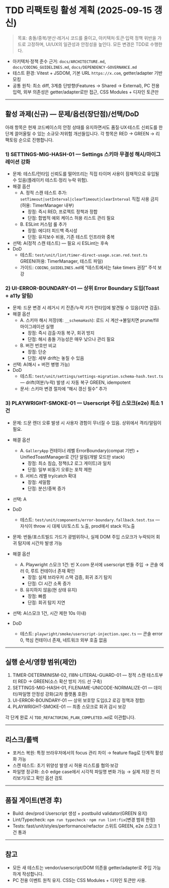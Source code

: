 # TDD 리팩토링 활성 계획 (2025-09-15 갱신)

> 목표: 충돌/중복/분산·레거시 코드를 줄이고, 아키텍처·토큰·입력 정책 위반을
> 가드로 고정하며, UI/UX의 일관성과 안정성을 높인다. 모든 변경은 TDD로 수행한다.

- 아키텍처·정책 준수 근거: `docs/ARCHITECTURE.md`, `docs/CODING_GUIDELINES.md`,
  `docs/DEPENDENCY-GOVERNANCE.md`
- 테스트 환경: Vitest + JSDOM, 기본 URL `https://x.com`, getter/adapter 기반
  모킹
- 공통 원칙: 최소 diff, 3계층 단방향(Features → Shared → External), PC 전용
  입력, 외부 의존성은 getter/adapter로만 접근, CSS Modules + 디자인 토큰만

---

## 활성 과제(신규) — 문제/옵션(장단점)/선택/DoD

아래 항목은 현재 코드베이스의 안정 상태를 유지하면서도 품질·UX·테스트 신뢰도를
한 단계 끌어올릴 수 있는 소규모·저위험 개선들입니다. 각 항목은 RED → GREEN →
리팩토링 순으로 진행합니다.

<!-- Moved to COMPLETED on 2025-09-16: TIMER-DETERMINISM-02 -->
<!-- Moved to COMPLETED on 2025-09-16: I18N-LITERAL-GUARD-01 -->

### 1) SETTINGS-MIG-HASH-01 — Settings 스키마 무결성 해시/마이그레이션 강화

- 문제: 테스트/런타임 신뢰도를 떨어뜨리는 직접 타이머 사용이 잠재적으로 유입될
  수 있음(플레이키 테스트·정리 누락 위험).
- 해결 옵션
  - A. 정적 스캔 테스트 추가:
    `setTimeout|setInterval|clearTimeout|clearInterval` 직접 사용 금지(허용:
    TimerManager 내부)
    - 장점: 즉시 RED, 프로젝트 정책과 정합
    - 단점: 합법적 예외 케이스 허용 리스트 관리 필요
  - B. ESLint 커스텀 룰 추가
    - 장점: 에디터 피드백 즉시성
    - 단점: 유지보수 비용, 기존 테스트 인프라와 중복
- 선택: A(정적 스캔 테스트) — 필요 시 ESLint는 후속
- DoD
  - 테스트: `test/unit/lint/timer-direct-usage.scan.red.test.ts` GREEN(허용:
    TimerManager, 테스트 파일)
  - 가이드: `CODING_GUIDELINES.md`에 “테스트에서는 fake timers 권장” 주석 보강

### 2) UI-ERROR-BOUNDARY-01 — 상위 Error Boundary 도입(Toast + a11y 알림)

- 문제: 드문 변경 시 레거시 키 잔존/누락 키가 런타임에 발견될 수 있음(지연
  검출).
- 해결 옵션
  - A. 스키마 해시 저장(예: `__schemaHash`): 로드 시 계산→불일치면 prune/fill
    마이그레이션 실행
    - 장점: 즉시 검출·자동 복구, 회귀 방지
    - 단점: 해시 충돌 가능성은 매우 낮으나 관리 필요
  - B. 버전 번호만 비교
    - 장점: 단순
    - 단점: 세부 drift는 놓칠 수 있음
- 선택: A(해시 + 버전 병행 가능)
- DoD
  - 테스트: `test/unit/settings/settings-migration.schema-hash.test.ts` —
    drift(여분/누락) 발생 시 자동 복구 GREEN, idempotent
  - 문서: 스키마 변경 절차에 “해시 갱신 필수” 추가

<!-- 4) FILENAME-UNICODE-NORMALIZE-01 — 이동: COMPLETED 문서로 이관됨 -->

### 3) PLAYWRIGHT-SMOKE-01 — Userscript 주입 스모크(e2e) 최소 1건

- 문제: 드문 렌더 오류 발생 시 사용자 경험이 무너질 수 있음. 상위에서
  격리/알림이 필요.
- 해결 옵션
  - A. `GalleryApp` 컨테이너 레벨 ErrorBoundary(compat 기반) +
    UnifiedToastManager로 간단 알림(개발 모드만 stack)
    - 장점: 최소 침습, 정책(L2 로그 게이트)과 일치
    - 단점: 일부 비동기 오류는 포착 제한
  - B. 서비스 레벨 try/catch 확대
    - 장점: 세밀함
    - 단점: 분산/중복 증가
- 선택: A
- DoD
  - 테스트: `test/unit/components/error-boundary.fallback.test.tsx` — 자식이
    throw 시 대체 UI/토스트 노출, prod에서 stack 미노출

- 문제: 번들/포스트빌드 가드가 광범위하나, 실제 DOM 주입 스모크가 누락되어 회귀
  탐지에 시간차 발생 가능
- 해결 옵션
  - A. Playwright 스모크 1건: 빈 X.com 문서에 userscript 번들 주입 → 콘솔 에러
    0, 루트 컨테이너 존재 확인
    - 장점: 실제 브라우저 스택 검증, 회귀 조기 탐지
    - 단점: CI 시간 소폭 증가
  - B. 유지하지 않음(현 상태 유지)
    - 장점: 빠름
    - 단점: 회귀 탐지 지연
- 선택: A(스모크 1건, 시간 제한 10s 이내)
- DoD
  - 테스트: `playwright/smoke/userscript-injection.spec.ts` — 콘솔 error 0, 핵심
    컨테이너 존재, 네트워크 외부 호출 없음

---

## 실행 순서/영향 범위(제안)

1. TIMER-DETERMINISM-02, I18N-LITERAL-GUARD-01 — 정적 스캔 테스트부터 RED →
   GREEN(소스 확산 방지 가드 선 구축)
2. SETTINGS-MIG-HASH-01, FILENAME-UNICODE-NORMALIZE-01 — 데이터/파일명 안정성
   강화(교차 플랫폼 호환)
3. UI-ERROR-BOUNDARY-01 — 상위 보호망 도입(L2 로깅 정책과 정합)
4. PLAYWRIGHT-SMOKE-01 — 최종 스모크로 회귀 감시 보강

각 단계 완료 시 `TDD_REFACTORING_PLAN_COMPLETED.md`로 이관합니다.

---

## 리스크/롤백

- 포커스 복원: 특정 브라우저에서의 focus 관리 차이 → feature flag로 단계적
  활성화 가능
- 스캔 테스트: 초기 위양성 발생 시 허용 리스트를 협의·보강
- 파일명 정규화: 소수 edge case에서 시각적 파일명 변화 가능 → 실제 저장 전
  미리보기/로그 확인 옵션 검토

---

## 품질 게이트(변경 후)

- Build: dev/prod Userscript 생성 + postbuild validator(GREEN 유지)
- Lint/Typecheck: `npm run typecheck` · `npm run lint:fix`(변경 범위 한정)
- Tests: fast/unit/styles/performance/refactor 스위트 GREEN, e2e 스모크 1건 통과

---

## 참고

- 모든 새 테스트는 vendor/userscript/DOM 의존을 getter/adapter로 주입 가능하게
  작성합니다.
- PC 전용 이벤트 원칙 유지. CSS는 CSS Modules + 디자인 토큰만 사용.
